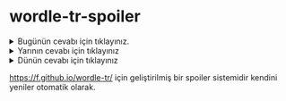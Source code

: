 # wordle-tr-spoiler

<details>
  <summary>Bugünün cevabı için tıklayınız.</summary>
  <br>
    <b> kelik </b>
</details>

<details>
  <summary>Yarının cevabı için tıklayınız</summary>
  <br>
   <b> yolcu </b>
</details>

<details>
  <summary>Dünün cevabı için tıklayınız </summary>
  <br>
  <b> hamil </b>
</details>

https://f.github.io/wordle-tr/ için geliştirilmiş bir spoiler sistemidir kendini yeniler otomatik olarak.

